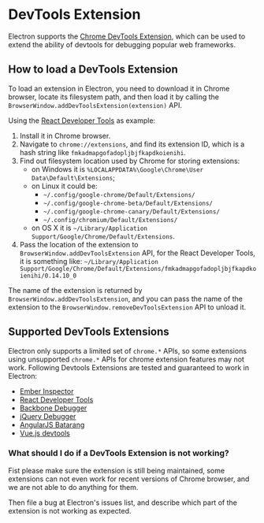 # DevTools Extension

Electron supports the [Chrome DevTools Extension][devtools-extension], which can
be used to extend the ability of devtools for debugging popular web frameworks.

## How to load a DevTools Extension

To load an extension in Electron, you need to download it in Chrome browser,
locate its filesystem path, and then load it by calling the
`BrowserWindow.addDevToolsExtension(extension)` API.

Using the [React Developer Tools][react-devtools] as example:

1. Install it in Chrome browser.
1. Navigate to `chrome://extensions`, and find its extension ID, which is a hash
   string like `fmkadmapgofadopljbjfkapdkoienihi`.
1. Find out filesystem location used by Chrome for storing extensions:
   * on Windows it is `%LOCALAPPDATA%\Google\Chrome\User Data\Default\Extensions`;
   * on Linux it could be:
     * `~/.config/google-chrome/Default/Extensions/`
     * `~/.config/google-chrome-beta/Default/Extensions/`
     * `~/.config/google-chrome-canary/Default/Extensions/`
     * `~/.config/chromium/Default/Extensions/`
   * on OS X it is `~/Library/Application Support/Google/Chrome/Default/Extensions`.
1. Pass the location of the extension to `BrowserWindow.addDevToolsExtension`
   API, for the React Developer Tools, it is something like:
   `~/Library/Application Support/Google/Chrome/Default/Extensions/fmkadmapgofadopljbjfkapdkoienihi/0.14.10_0`

The name of the extension is returned by `BrowserWindow.addDevToolsExtension`,
and you can pass the name of the extension to the `BrowserWindow.removeDevToolsExtension`
API to unload it.

## Supported DevTools Extensions

Electron only supports a limited set of `chrome.*` APIs, so some extensions
using unsupported `chrome.*` APIs for chrome extension features may not work.
Following Devtools Extensions are tested and guaranteed to work in Electron:

* [Ember Inspector](https://chrome.google.com/webstore/detail/ember-inspector/bmdblncegkenkacieihfhpjfppoconhi)
* [React Developer Tools](https://chrome.google.com/webstore/detail/react-developer-tools/fmkadmapgofadopljbjfkapdkoienihi)
* [Backbone Debugger](https://chrome.google.com/webstore/detail/backbone-debugger/bhljhndlimiafopmmhjlgfpnnchjjbhd)
* [jQuery Debugger](https://chrome.google.com/webstore/detail/jquery-debugger/dbhhnnnpaeobfddmlalhnehgclcmjimi)
* [AngularJS Batarang](https://chrome.google.com/webstore/detail/angularjs-batarang/ighdmehidhipcmcojjgiloacoafjmpfk)
* [Vue.js devtools](https://chrome.google.com/webstore/detail/vuejs-devtools/nhdogjmejiglipccpnnnanhbledajbpd)

### What should I do if a DevTools Extension is not working?

Fist please make sure the extension is still being maintained, some extensions
can not even work for recent versions of Chrome browser, and we are not able to
do anything for them.

Then file a bug at Electron's issues list, and describe which part of the
extension is not working as expected.

[devtools-extension]: https://developer.chrome.com/extensions/devtools
[react-devtools]: https://chrome.google.com/webstore/detail/react-developer-tools/fmkadmapgofadopljbjfkapdkoienihi
